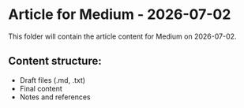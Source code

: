 # Article for Medium - 2026-07-02

This folder will contain the article content for Medium on 2026-07-02.

## Content structure:
- Draft files (.md, .txt)
- Final content
- Notes and references

